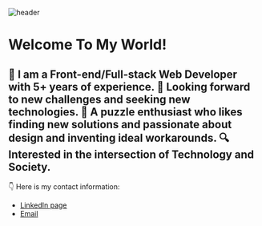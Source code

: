 ![header](https://drive.google.com/uc?export=download&id=15Ji1DnMm0BuOcMt8KNk8Ic4paGRhVc4v)
#  Welcome To My World!
🧔 I am a Front-end/Full-stack Web Developer with 5+ years of experience.
🧠 Looking forward to new challenges and seeking new technologies.
🚀 A puzzle enthusiast who likes finding new solutions and passionate about design and inventing ideal workarounds.
🔍 Interested in the intersection of Technology and Society.
------------
👇 Here is my contact information:
- [LinkedIn page](https://www.linkedin.com/in/hoomantalakian/ "My LinkedIn Page")
- [Email](mailto:hooman.talakian@gmail.com "Email")
